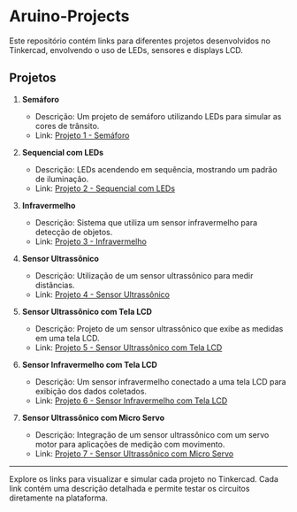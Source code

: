 # Aruino-Projects

Este repositório contém links para diferentes projetos desenvolvidos no Tinkercad, envolvendo o uso de LEDs, sensores e displays LCD.

## Projetos

1. **Semáforo**
   - Descrição: Um projeto de semáforo utilizando LEDs para simular as cores de trânsito.
   - Link: [Projeto 1 - Semáforo](https://www.tinkercad.com/things/hcS23BKqUZ6-1-semaforo)

2. **Sequencial com LEDs**
   - Descrição: LEDs acendendo em sequência, mostrando um padrão de iluminação.
   - Link: [Projeto 2 - Sequencial com LEDs](https://www.tinkercad.com/things/auN0TvdAdzd-2-sequencial-com-leds)

3. **Infravermelho**
   - Descrição: Sistema que utiliza um sensor infravermelho para detecção de objetos.
   - Link: [Projeto 3 - Infravermelho](https://www.tinkercad.com/things/4DLDhQ0UNZT-3-infravermelho)

4. **Sensor Ultrassônico**
   - Descrição: Utilização de um sensor ultrassônico para medir distâncias.
   - Link: [Projeto 4 - Sensor Ultrassônico](https://www.tinkercad.com/things/8NqsPkGn8Iu-4-sensor-ultrassonico)

5. **Sensor Ultrassônico com Tela LCD**
   - Descrição: Projeto de um sensor ultrassônico que exibe as medidas em uma tela LCD.
   - Link: [Projeto 5 - Sensor Ultrassônico com Tela LCD](https://www.tinkercad.com/things/eGHljm6iMTH-5-sensor-ultrassonico-com-tela-lcd)

6. **Sensor Infravermelho com Tela LCD**
   - Descrição: Um sensor infravermelho conectado a uma tela LCD para exibição dos dados coletados.
   - Link: [Projeto 6 - Sensor Infravermelho com Tela LCD](https://www.tinkercad.com/things/irUc2XF4Wnf-6-sensor-infravermelho-com-tela-lcd)

7. **Sensor Ultrassônico com Micro Servo**
   - Descrição: Integração de um sensor ultrassônico com um servo motor para aplicações de medição com movimento.
   - Link: [Projeto 7 - Sensor Ultrassônico com Micro Servo](https://www.tinkercad.com/things/kjl9qxU4Jk7-7-sensor-ultrassonico-micro-servo)

---

Explore os links para visualizar e simular cada projeto no Tinkercad. Cada link contém uma descrição detalhada e permite testar os circuitos diretamente na plataforma.
